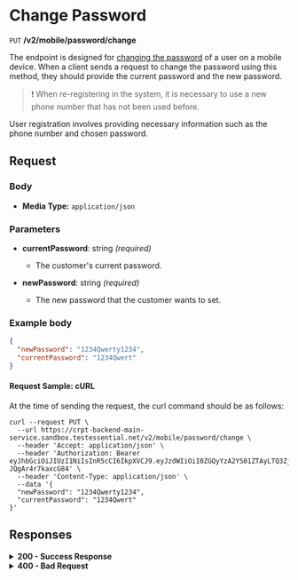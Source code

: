 # Change Password

`PUT` **/v2/mobile/password/change**

The endpoint is designed for [changing the password](https://github.com/crypterium-com/api-vault/wiki/Password-Change-Process) of a user on a mobile device. When a client sends a request to change the password using this method, they should provide the current password and the new password.

> ❗️ When re-registering in the system, it is necessary to use a new phone number that has not been used before.

User registration involves providing necessary information such as the phone number and chosen password.

## Request

### Body

- **Media Type:** `application/json`

### Parameters

- **currentPassword**: string *(required)*
  - The customer's current password.

- **newPassword**: string *(required)*
  - The new password that the customer wants to set.

  
### **Example body**

```json 
{
  "newPassword": "1234Qwerty1234",
  "currentPassword": "1234Qwert"
}
```

#### **Request Sample: cURL**

At the time of sending the request, the curl command should be as follows:

```curl cURL
curl --request PUT \
  --url https://crpt-backend-main-service.sandbox.testessential.net/v2/mobile/password/change \
  --header 'Accept: application/json' \
  --header 'Authorization: Bearer eyJhbGciOiJIUzI1NiIsInR5cCI6IkpXVCJ9.eyJzdWIiOiI0ZGQyYzA2YS01ZTAyLTQ3ZjMtYWM5Zi1hYzE4Y2Q5Y2ZiNDQiLCJleHAiOjE3MDk4MDk1MTksImlhdCI6MTcwOTcyMzExOX0.TRES3bszzXjyvQvSqjnt7fUEm52-JQgAr4r7kaxcG84' \
  --header 'Content-Type: application/json' \
  --data '{
  "newPassword": "1234Qwerty1234",
  "currentPassword": "1234Qwert"
}'
```

## Responses

<details>
<summary><strong>200 - Success Response</strong></summary>
  
Indicates that the request was successfully processed.
  
**Media type:** `application/json`
  
- **result**: string *(required)*
  - Indicates the result of the password change operation.
  
**Responses example**
```json
{
  "result": "ok"
}
```
</details>

<details>
<summary><strong>400 - Bad Request</strong></summary>

The response status code indicates that the server cannot or will not process the request due to something perceived as a client error.
  
**Media type:** `application/json`

  
- **message:** string
  - Message displayed to the user.
  
- **field:** string
  - Specifies the field in the request that caused the error.
  
- **errorId:** integer
  - Identifier of the error.
  
- **systemId:** string
  - Identifier of the component.
  
- **originalMessage:** string
  - The original error message.
  
- **errorStackTrace:** string
  - The place where the error occurred in the code.
  
- **data:** object
  - Additional data related to the error, structured as key-value pairs.
    - **additionalProp1:** object
    - **additionalProp2:** object
    - **additionalProp3:** object
  
- **error:** string
  - Identifier of the error.

    
**Responses example**

```json
{
  "error": "COMMON",
  "errorId": 0,
  "message": "Sorry for inconvenience. We're fixing the issue. If you have urgent questions, contact support",
  "systemId": "core"
}
```

</details>
